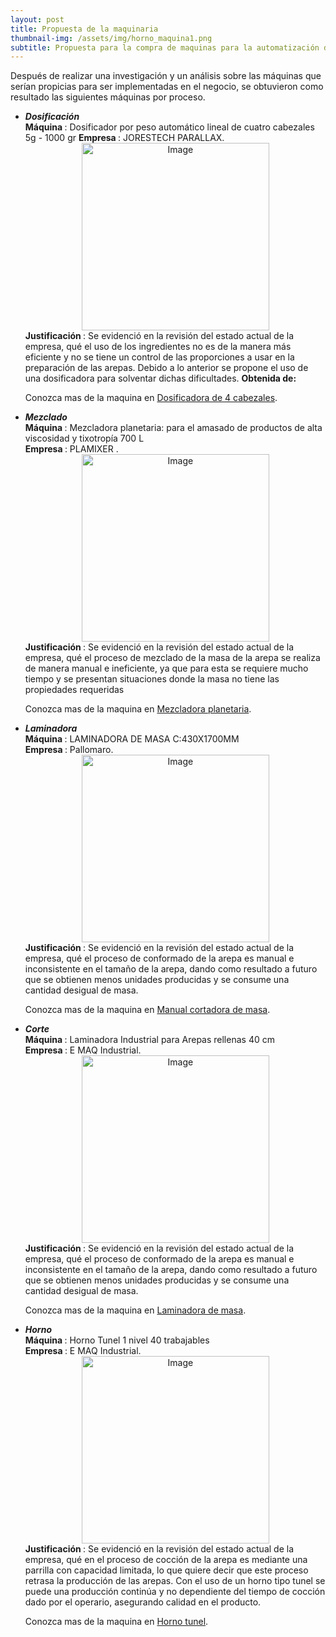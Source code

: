 ```yaml
---
layout: post
title: Propuesta de la maquinaria 
thumbnail-img: /assets/img/horno_maquina1.png
subtitle: Propuesta para la compra de maquinas para la automatización de la producción
---
```


Después de realizar una investigación y un análisis sobre las máquinas que serían propicias para ser implementadas en el negocio, se obtuvieron como resultado las siguientes máquinas por proceso.&#160;

<ul>
<li> <b><i>Dosificación</i></b> </li>
  <b> Máquina </b>: Dosificador por peso automático lineal de cuatro cabezales 5g - 1000 gr
  <b> Empresa </b> : JORESTECH PARALLAX.

<div style="text-align:center">
  <img src="/Trabajo-final/assets/img/dosificador.png" alt="Image" style="width:300px;height:300px;">
</div>
  <b> Justificación </b> : Se evidenció en la revisión del estado actual de la empresa, qué el uso de los ingredientes no es de la manera más eficiente y no se tiene un control de las proporciones a usar en la preparación de las arepas. Debido a lo anterior se propone el uso de una dosificadora para solventar dichas dificultades. 
  <b> Obtenida de: </b> 
  
  <p>
  Conozca mas de la maquina en
  <a href="https://tecnoembalaje.com/producto/dosificador-por-peso-automatico-lineal-de-cuatro-cabezales/">Dosificadora de 4 cabezales</a>.
</p>
  
<li> <b><i>Mezclado</i></b></li>
  <b> Máquina </b>: Mezcladora planetaria: para el amasado de productos de alta viscosidad y tixotropía 700 L<br>
  <b> Empresa </b>:  PLAMIXER .
<div style="text-align:center">
  <img src="/Trabajo-final/assets/img/mezcladora.jpg" alt="Image" style="width:300px;height:300px;">
</div>
<b> Justificación </b> : Se evidenció en la revisión del estado actual de la empresa, qué el proceso de mezclado de la masa de la arepa se realiza de manera manual e ineficiente, ya que para esta se requiere mucho tiempo y se presentan situaciones donde la masa no tiene las propiedades requeridas
  
 <p>
  Conozca mas de la maquina en
  <a href="https://www.interempresas.net/Alimentaria/FeriaVirtual/Producto-Mezcladora-planetaria-Plamixer-PL-66692.html">Mezcladora planetaria</a>.
</p>
  
<li> <b><i>Laminadora</i></b></li>
  <b> Máquina </b>: LAMINADORA DE MASA C:430X1700MM<br>
  <b> Empresa </b> : Pallomaro. 
 <div style="text-align:center">
  <img src="/Trabajo-final/assets/img/laminadora.jpg" alt="Image" style="width:300px;height:300px;">
</div>
<b> Justificación </b> : Se evidenció en la revisión del estado actual de la empresa, qué el proceso de conformado de la arepa es manual e inconsistente en el tamaño de la arepa, dando como resultado a futuro que se obtienen menos unidades producidas y se consume una cantidad desigual de masa.
  
<p>
  Conozca mas de la maquina en
  <a href="https://admin.pallomaro.com/backend/admin/backend/web/archivosDelCliente/items/anexos/PANADERIA-LAMINADORAS-LAMINADORA-DE-MASA-C430X1700MM-837-MANUAL-DE-INSTRUCCIONES-LAMINADORA-DE-MASA-T-450A20200722103137.pdf">Manual cortadora de masa</a>.
</p> 
  
<li> <b><i>Corte</i></b></li>
  <b> Máquina </b>: Laminadora Industrial para Arepas rellenas 40 cm<br>
  <b> Empresa </b> : E MAQ Industrial.
<div style="text-align:center">
  <img src="/Trabajo-final/assets/img/corte_maquina.png" alt="Image" style="width:300px;height:300px;">
</div>
<b> Justificación </b> : Se evidenció en la revisión del estado actual de la empresa, qué el proceso de conformado de la arepa es manual e inconsistente en el tamaño de la arepa, dando como resultado a futuro que se obtienen menos unidades producidas y se consume una cantidad desigual de masa.
  
<p>
  Conozca mas de la maquina en
  <a href="https://www.megatiendadeproyectos.com/product-page/laminadora-industrial-para-arepas-rellenas-40-cm">Laminadora de masa</a>.
</p> 
  
<li> <b><i>Horno</i></b></li>
  <b> Máquina </b>: Horno Tunel 1 nivel 40 trabajables<br>
  <b> Empresa </b> :  E MAQ Industrial.
 <div style="text-align:center">
  <img src="/Trabajo-final/assets/img/horno_maquina.png" alt="Image" style="width:300px;height:300px;">
</div> 
<b> Justificación </b>: Se evidenció en la revisión del estado actual de la empresa, qué en el proceso de cocción de la arepa es mediante una parrilla con capacidad limitada, lo que quiere decir que este proceso retrasa la producción de las arepas. Con el uso de un horno tipo tunel se puede una producción continúa y no dependiente del tiempo de cocción dado por el operario, asegurando calidad en el producto. 
  
  <p>
  Conozca mas de la maquina en
  <a href="https://www.megatiendadeproyectos.com/product-page/horno-de-t%C3%BAnel-1-nivel-con-malla-estructura-en-acero">Horno tunel</a>.
</p> 
  
 </ul>  
 
 
